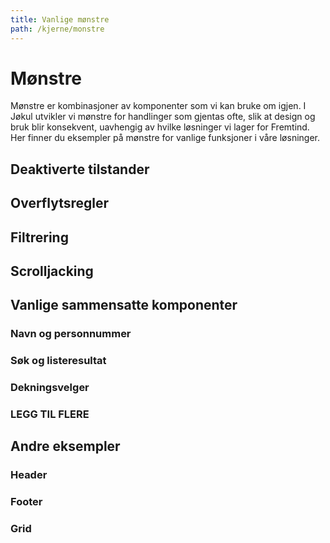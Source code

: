 ```yaml
---
title: Vanlige mønstre
path: /kjerne/monstre
---
```


# Mønstre
Mønstre er kombinasjoner av komponenter som vi kan bruke om igjen. I Jøkul utvikler vi mønstre for handlinger som gjentas ofte, slik at design og bruk blir konsekvent, uavhengig av hvilke løsninger vi lager for Fremtind. Her finner du eksempler på mønstre for vanlige funksjoner i våre løsninger.

## Deaktiverte tilstander
## Overflytsregler
## Filtrering
## Scrolljacking

## Vanlige sammensatte komponenter
### Navn og personnummer
### Søk og listeresultat
### Dekningsvelger
### LEGG TIL FLERE

## Andre eksempler
### Header
### Footer
### Grid
